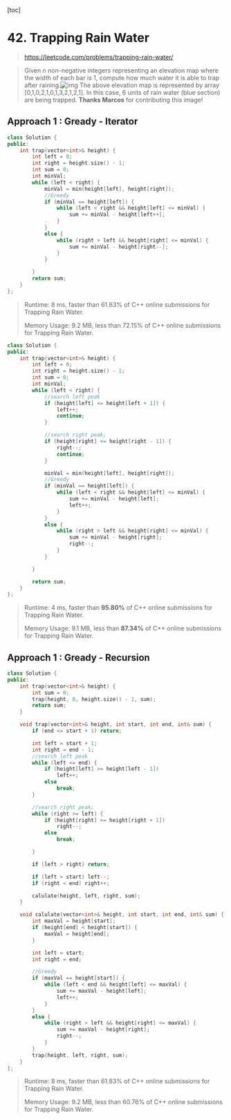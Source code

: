 [toc]

# 42. Trapping Rain Water

> https://leetcode.com/problems/trapping-rain-water/

> Given *n* non-negative integers representing an elevation map where the width of each bar is 1, compute how much water it is able to trap after raining.![img](https://assets.leetcode.com/uploads/2018/10/22/rainwatertrap.png)
> The above elevation map is represented by array [0,1,0,2,1,0,1,3,2,1,2,1]. In this case, 6 units of rain water (blue section) are being trapped. **Thanks Marcos** for contributing this image!

## Approach 1  : Gready - Iterator

```cpp
class Solution {
public:
	int trap(vector<int>& height) {
		int left = 0;
		int right = height.size() - 1;
		int sum = 0;
		int minVal;
		while (left < right) {
			minVal = min(height[left], height[right]);
			//Greedy
			if (minVal == height[left]) {
				while (left < right && height[left] <= minVal) {
					sum += minVal - height[left++];
				}
			}
			else {
				while (right > left && height[right] <= minVal) {
					sum += minVal - height[right--];
				}
			}

		}
		return sum;
	}
};
```

> Runtime: 8 ms, faster than 61.83% of C++ online submissions for Trapping Rain Water.
>
> Memory Usage: 9.2 MB, less than 72.15% of C++ online submissions for Trapping Rain Water.

```cpp
class Solution {
public:
	int trap(vector<int>& height) {
		int left = 0;
		int right = height.size() - 1;
		int sum = 0;
        int minVal;
		while (left < right) {
			//search left peak
			if (height[left] <= height[left + 1]) {
				left++;
				continue;
			}

			//search right peak;
			if (height[right] <= height[right - 1]) {
				right--;
				continue;
			}

			minVal = min(height[left], height[right]);
			//Greedy
			if (minVal == height[left]) {
				while (left < right && height[left] <= minVal) {
					sum += minVal - height[left];
					left++;
				}
			}
			else {
				while (right > left && height[right] <= minVal) {
					sum += minVal - height[right];
					right--;
				}
			}

		}

		return sum;
	}
};
```

> Runtime: 4 ms, faster than __95.80%__ of C++ online submissions for Trapping Rain Water.
>
> Memory Usage: 9.1 MB, less than **87.34%** of C++ online submissions for Trapping Rain Water.

## Approach 1  : Gready - Recursion

```cpp
class Solution {
public:
	int trap(vector<int>& height) {
		int sum = 0;
		trap(height, 0, height.size() - 1, sum);
		return sum;
	}

	void trap(vector<int>& height, int start, int end, int& sum) {
		if (end <= start + 1) return;

		int left = start + 1;
		int right = end - 1;
		//search left peak
		while (left <= end) {
			if (height[left] >= height[left - 1])
				left++;
			else
				break;
		}

		//search right peak;
		while (right >= left) {
			if (height[right] >= height[right + 1])
				right--;
			else
				break;

		}

		if (left > right) return;

		if (left > start) left--;
		if (right < end) right++;

		calulate(height, left, right, sum);
	}

	void calulate(vector<int>& height, int start, int end, int& sum) {
		int maxVal = height[start];
		if (height[end] < height[start]) {
			maxVal = height[end];
		}

		int left = start;
		int right = end;

		//Greedy
		if (maxVal == height[start]) {
			while (left < end && height[left] <= maxVal) {
				sum += maxVal - height[left];
				left++;
			}
		}
		else {
			while (right > left && height[right] <= maxVal) {
				sum += maxVal - height[right];
				right--;
			}
		}
		trap(height, left, right, sum);
	}
};
```

> Runtime: 8 ms, faster than 61.83% of C++ online submissions for Trapping Rain Water.
>
> Memory Usage: 9.2 MB, less than 60.76% of C++ online submissions for Trapping Rain Water.
